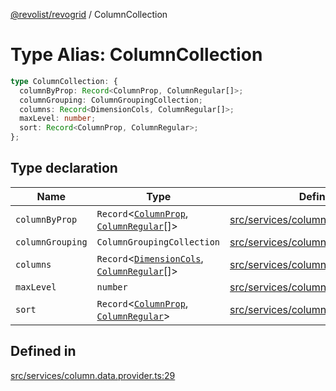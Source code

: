 [@revolist/revogrid](README.md) / ColumnCollection

# Type Alias: ColumnCollection

```ts
type ColumnCollection: {
  columnByProp: Record<ColumnProp, ColumnRegular[]>;
  columnGrouping: ColumnGroupingCollection;
  columns: Record<DimensionCols, ColumnRegular[]>;
  maxLevel: number;
  sort: Record<ColumnProp, ColumnRegular>;
};
```

## Type declaration

| Name | Type | Defined in |
| ------ | ------ | ------ |
| `columnByProp` | `Record`\<[`ColumnProp`](TypeAlias.ColumnProp.md), [`ColumnRegular`](Interface.ColumnRegular.md)[]\> | [src/services/column.data.provider.ts:31](https://github.com/revolist/revogrid/blob/0b52000f7477669f9da5b2b768b7ac1b608db9f9/src/services/column.data.provider.ts#L31) |
| `columnGrouping` | `ColumnGroupingCollection` | [src/services/column.data.provider.ts:32](https://github.com/revolist/revogrid/blob/0b52000f7477669f9da5b2b768b7ac1b608db9f9/src/services/column.data.provider.ts#L32) |
| `columns` | `Record`\<[`DimensionCols`](TypeAlias.DimensionCols.md), [`ColumnRegular`](Interface.ColumnRegular.md)[]\> | [src/services/column.data.provider.ts:30](https://github.com/revolist/revogrid/blob/0b52000f7477669f9da5b2b768b7ac1b608db9f9/src/services/column.data.provider.ts#L30) |
| `maxLevel` | `number` | [src/services/column.data.provider.ts:33](https://github.com/revolist/revogrid/blob/0b52000f7477669f9da5b2b768b7ac1b608db9f9/src/services/column.data.provider.ts#L33) |
| `sort` | `Record`\<[`ColumnProp`](TypeAlias.ColumnProp.md), [`ColumnRegular`](Interface.ColumnRegular.md)\> | [src/services/column.data.provider.ts:34](https://github.com/revolist/revogrid/blob/0b52000f7477669f9da5b2b768b7ac1b608db9f9/src/services/column.data.provider.ts#L34) |

## Defined in

[src/services/column.data.provider.ts:29](https://github.com/revolist/revogrid/blob/0b52000f7477669f9da5b2b768b7ac1b608db9f9/src/services/column.data.provider.ts#L29)
